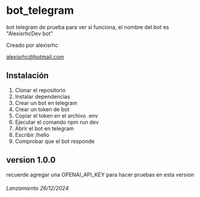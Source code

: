 # bot_telegram

bot telegram de prueba para ver si funciona, el nombre del bot es "AlexisrhcDev bot"

Creado por alexisrhc

alexisrhc@hotmail.com

## Instalación

1. Clonar el repositorio
2. Instalar dependencias
3. Crear un bot en telegram
4. Crear un token de bot
5. Copiar el token en el archivo .env
6. Ejecutar el comando npm run dev
7. Abrir el bot en telegram
8. Escribir /hello
9. Comprobar que el bot responde

## version 1.0.0

recuerde agregar una OPENAI_API_KEY para hacer pruebas en esta version

###### Lanzamiento 26/12/2024